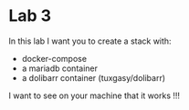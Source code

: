 # Lab 3

In this lab I want you to create a stack with:

- docker-compose
- a mariadb container
- a dolibarr container (tuxgasy/dolibarr)

I want to see on your machine that it works !!!
